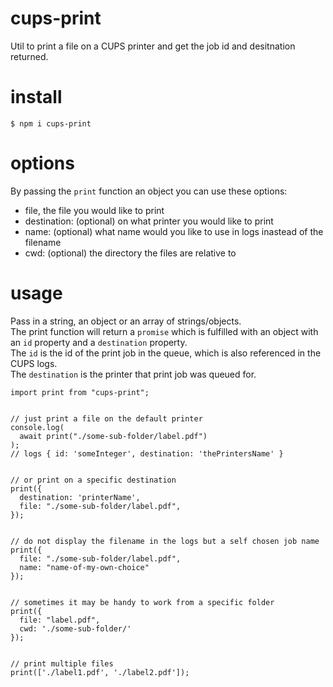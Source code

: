 # cups-print
Util to print a file on a CUPS printer and get the job id and desitnation returned.

# install
`$ npm i cups-print`

# options
By passing the `print` function an object you can use these options:
- file, the file you would like to print
- destination: (optional) on what printer you would like to print
- name: (optional) what name would you like to use in logs inastead of the filename
- cwd: (optional) the directory the files are relative to

# usage
Pass in a string, an object or an array of strings/objects.  
The print function will return a `promise` which is fulfilled with an object with an `id` property and a `destination` property.  
The `id` is the id of the print job in the queue, which is also referenced in the CUPS logs.  
The `destination` is the printer that print job was queued for.  
```
import print from "cups-print";


// just print a file on the default printer
console.log(
  await print("./some-sub-folder/label.pdf")
);
// logs { id: 'someInteger', destination: 'thePrintersName' }


// or print on a specific destination
print({
  destination: 'printerName',
  file: "./some-sub-folder/label.pdf",
});


// do not display the filename in the logs but a self chosen job name
print({
  file: "./some-sub-folder/label.pdf",
  name: "name-of-my-own-choice"
});


// sometimes it may be handy to work from a specific folder
print({
  file: "label.pdf",
  cwd: './some-sub-folder/'
});


// print multiple files
print(['./label1.pdf', './label2.pdf']);

```
